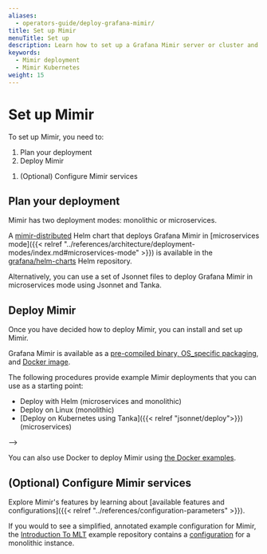 ```yaml
---
aliases:
  - operators-guide/deploy-grafana-mimir/
title: Set up Mimir
menuTitle: Set up
description: Learn how to set up a Grafana Mimir server or cluster and visualize data.
keywords:
  - Mimir deployment
  - Mimir Kubernetes
weight: 15
---
```


<!-- This page is borrowed from Tempo, in case there are aspects that we would like to keep. -->

# Set up Mimir

To set up Mimir, you need to:

1. Plan your deployment
1. Deploy Mimir
<!-- 1. Test your installation -->
1. (Optional) Configure Mimir services

## Plan your deployment

Mimir has two deployment modes: monolithic or microservices.

A [mimir-distributed](https://github.com/grafana/mimir/tree/main/operations/helm/charts/mimir-distributed) Helm chart that deploys Grafana Mimir in [microservices mode]({{< relref "../references/architecture/deployment-modes/index.md#microservices-mode" >}}) is available in the [grafana/helm-charts](https://grafana.github.io/helm-charts/) Helm repository.

Alternatively, you can use a set of Jsonnet files to deploy Grafana Mimir in microservices mode using Jsonnet and Tanka.

## Deploy Mimir

Once you have decided how to deploy Mimir, you can install and set up Mimir.

Grafana Mimir is available as a [pre-compiled binary, OS_specific packaging](https://github.com/grafana/mimir/releases), and [Docker image](https://github.com/grafana/mimir/tree/main/example/docker-compose).

<!-- -->
The following procedures provide example Mimir deployments that you can use as a starting point:

- Deploy with Helm (microservices and monolithic)
- Deploy on Linux (monolithic)
- [Deploy on Kubernetes using Tanka]({{< relref "jsonnet/deploy">}}) (microservices)

-->

You can also use Docker to deploy Mimir using [the Docker examples](https://github.com/grafana/mimir/tree/main/example/docker-compose).

<!--
## Test your installation

Once Mimir is deployed, you can test Mimir by visualizing metrics data:

- Using a test application for a Mimir cluster for the Kubernetes with Tanka setup
- Using a Docker example to test the Linux setup

These visualizations test Kubernetes with Tanka and Linux procedures. They do not check optional configuration you have enabled.

-->

## (Optional) Configure Mimir services

Explore Mimir's features by learning about [available features and configurations]({{< relref "../references/configuration-parameters" >}}).

If you would to see a simplified, annotated example configuration for Mimir, the [Introduction To MLT](https://github.com/grafana/intro-to-mlt) example repository contains a [configuration](https://github.com/grafana/intro-to-mlt/blob/main/mimir/mimir.yaml) for a monolithic instance.
